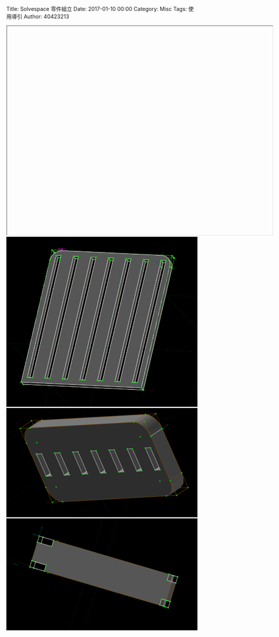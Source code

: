 Title: Solvespace 零件組立
Date: 2017-01-10 00:00
Category: Misc
Tags: 使用導引
Author: 40423213

<iframe src="Y:\tmp\4023213\w13\w13.html" width="700" height="550"></iframe>
<a><img src="..\w12\3.png" /></a>
<a><img src="..\w12\4.png" /></a>
<a><img src="..\w12\5.png" /></a>